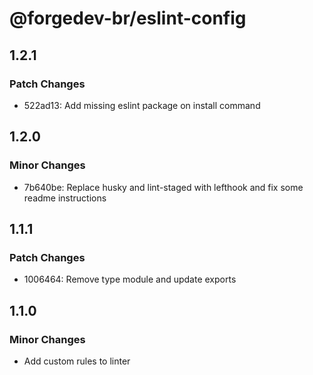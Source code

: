 # @forgedev-br/eslint-config

## 1.2.1

### Patch Changes

- 522ad13: Add missing eslint package on install command

## 1.2.0

### Minor Changes

- 7b640be: Replace husky and lint-staged with lefthook and fix some readme instructions

## 1.1.1

### Patch Changes

- 1006464: Remove type module and update exports

## 1.1.0

### Minor Changes

- Add custom rules to linter
